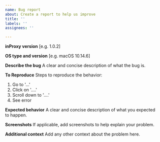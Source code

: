 ```yaml
---
name: Bug report
about: Create a report to help us improve
title: ''
labels: ''
assignees: ''

---
```


**inProxy version**
[e.g. 1.0.2]

**OS type and version**
[e.g. macOS 10.14.6]

**Describe the bug**
A clear and concise description of what the bug is.

**To Reproduce**
Steps to reproduce the behavior:
1. Go to '...'
2. Click on '....'
3. Scroll down to '....'
4. See error

**Expected behavior**
A clear and concise description of what you expected to happen.

**Screenshots**
If applicable, add screenshots to help explain your problem.

**Additional context**
Add any other context about the problem here.
